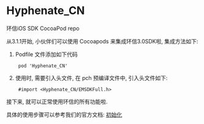 # Hyphenate_CN


环信iOS SDK  CocoaPod repo

从3.1.1开始, 小伙伴们可以使用 Cocoapods 来集成环信3.0SDK啦, 集成方法如下:

1. Podfile 文件添加如下代码

		pod 'Hyphenate_CN'
		
2. 使用时, 需要引入头文件, 在 pch 预编译文件中, 引入头文件如下:

		#import <Hyphenate_CN/EMSDKFull.h>
		
接下来, 就可以正常使用环信的所有功能啦.

具体的使用步骤可以参考我们的官方文档: [初始化](http://docs.easemob.com/doku.php?id=im:300iosclientintegration)